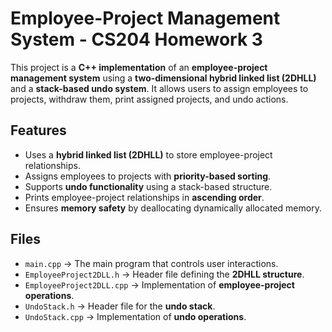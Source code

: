 # Employee-Project Management System - CS204 Homework 3

This project is a **C++ implementation** of an **employee-project management system** using a **two-dimensional hybrid linked list (2DHLL)** and a **stack-based undo system**. It allows users to assign employees to projects, withdraw them, print assigned projects, and undo actions.

## Features
- Uses a **hybrid linked list (2DHLL)** to store employee-project relationships.
- Assigns employees to projects with **priority-based sorting**.
- Supports **undo functionality** using a stack-based structure.
- Prints employee-project relationships in **ascending order**.
- Ensures **memory safety** by deallocating dynamically allocated memory.

## Files
- `main.cpp` → The main program that controls user interactions.
- `EmployeeProject2DLL.h` → Header file defining the **2DHLL structure**.
- `EmployeeProject2DLL.cpp` → Implementation of **employee-project operations**.
- `UndoStack.h` → Header file for the **undo stack**.
- `UndoStack.cpp` → Implementation of **undo operations**.
